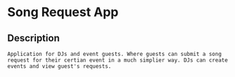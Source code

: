 # Song Request App

## Description
```
Application for DJs and event guests. Where guests can submit a song request for their certian event in a much simplier way. DJs can create events and view guest's requests.
```

